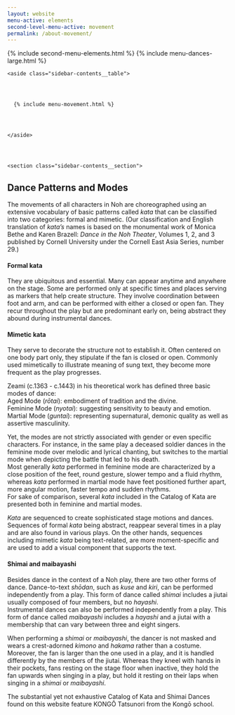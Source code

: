 ```yaml
---
layout: website
menu-active: elements
second-level-menu-active: movement
permalink: /about-movement/
---
```


{% include second-menu-elements.html %}
{% include menu-dances-large.html %}

<main class="page-content">

  <div class="wrapper sidebar-contents">
    <aside class="sidebar-contents__table">
      {% include menu-movement.html %}
    </aside>
    <section class="sidebar-contents__section">
  <div class="text-container">
    <h2 class="collapsible collapsible-closed">Dance Patterns and Modes</h2>

  <p>The movements of all characters in Noh are choreographed using an extensive vocabulary of basic patterns called <em>kata</em> that can be classified into two categories: formal and mimetic. (Our classification and English translation of <em>kata’s</em> names is based on the monumental work of Monica Bethe and Karen Brazell: <em>Dance in the Noh Theater</em>, Volumes 1, 2, and 3 published by Cornell University under the Cornell East Asia Series, number 29.)</p>

<h4>Formal kata</h4>
<p>They are ubiquitous and essential. Many can appear anytime and anywhere on the stage. Some are performed only at specific times and places serving as markers that help create structure. They involve coordination between foot and arm, and can be performed with either a closed or open fan. They recur throughout the play but are predominant early on, being abstract they abound during instrumental dances.</p>

<h4>Mimetic kata</h4>
<p>They serve to decorate the structure not to establish it. Often centered on one body part only, they stipulate if the fan is closed or open. Commonly used mimetically to illustrate meaning of sung text, they become more frequent as the play progresses.</p>

<p>Zeami (c.1363 - c.1443) in his theoretical work has defined three basic modes of dance:<br>
Aged Mode (<em>rōtai</em>): embodiment of tradition and the divine.<br>
Feminine Mode (<em>nyotai</em>): suggesting sensitivity to beauty and emotion.<br>
Martial Mode (<em>guntai</em>): representing supernatural, demonic quality as well as assertive masculinity.</p>

<p>Yet, the modes are not strictly associated with gender or even specific characters. For instance, in the same play a deceased soldier dances in the feminine mode over melodic and lyrical chanting, but switches to the martial mode when depicting the battle that led to his death.<br>
Most generally <em>kata</em> performed in feminine mode are characterized by a close position of the feet, round gesture, slower tempo and a fluid rhythm, whereas <em>kata</em> performed in martial mode have feet positioned further apart, more angular motion, faster tempo and sudden rhythms.<br>
For sake of comparison, several <em>kata</em>  included in the Catalog of Kata are presented both in feminine and martial modes. </p>

<p><em>Kata</em> are sequenced to create sophisticated stage motions and dances. Sequences of formal <em>kata</em> being abstract, reappear several times in a play and are also found in various plays. On the other hands, sequences including mimetic <em>kata</em> being text-related, are more moment-specific and are used to add a visual component that supports the text.</p>

<H4>Shimai and maibayashi</H4>
<p>Besides dance in the context of a Noh play, there are two other forms of dance. Dance-to-text <em>shōdan</em>,  such as <em>kuse</em> and <em>kiri</em>, can be performed independently from a play. This form of dance called <em>shimai</em> includes a jiutai usually composed of four members, but no <em>hayashi</em>.<br>
Instrumental dances can also be performed independently from a play. This form of dance called <em>maibayashi</em> includes a <em>hayashi</em> and a jiutai with a membership that can vary between three and eight singers.</p>

<p>When performing a <em>shimai</em> or <em>maibayashi</em>, the dancer is not masked and wears a crest-adorned <em>kimono</em> and  <em>hakama</em> rather than a costume. Moreover, the fan is larger than the one used in a play, and it is handled differently by the members of the jiutai. Whereas they kneel with hands in their pockets, fans resting on the stage floor when inactive, they hold the fan upwards when singing in a play, but hold it resting on their laps when singing in a <em>shimai</em> or <em>maibayashi</em>.</p>

<p>The substantial yet not exhaustive Catalog of Kata and Shimai Dances found on this website feature KONGŌ Tatsunori from the Kongō school.
</p>

  </div>
  </section>
  </div>
</main>
